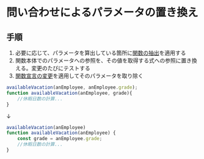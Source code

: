 # 問い合わせによるパラメータの置き換え

## 手順
1. 必要に応じて、パラメータを算出している箇所に[関数の抽出](関数の抽出.md)を適用する
2. 関数本体でのパラメータへの参照を、その値を取得する式への参照に置き換える。変更のたびにテストする
3. [関数宣言の変更](関数宣言の変更.md)を適用してそのパラメータを取り除く

```js
availableVacation(anEmployee, anEmployee.grade);
function availableVacation(anEmployee, grade){
	//休暇日数の計算...
}
```
↓
```js
availableVacation(anEmployee)
function availableVacation(anEmployee) {
	const grade = anEmployee.grade;
	//休暇日数の計算...
}
```